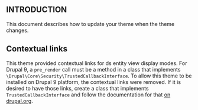 
INTRODUCTION
------------
This document describes how to update your theme when the theme changes.

Contextual links
----------------
This theme provided contextual links for ds entity view display modes. For Drupal 9, a `pre_render` call must be
a method in a class that implements `\Drupal\Core\Security\TrustedCallbackInterface`. To allow this theme to be
installed on Drupal 9 platform, the contextual links were removed. If it is desired to have those links, create a
class that implements `TrustedCallbackInterface` and follow the documentation for that [on drupal.org](https://www.drupal.org/node/2966725).
